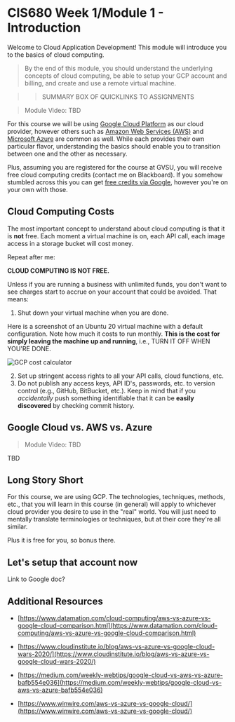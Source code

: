 # CIS680 Week 1/Module 1 - Introduction

Welcome to Cloud Application Development!  This module will introduce you to the basics of cloud computing.

> By the end of this module, you should understand the underlying concepts of cloud computing, be able to setup your GCP account and billing, and create and use a remote virtual machine.

>> SUMMARY BOX OF QUICKLINKS TO ASSIGNMENTS


> Module Video: TBD

For this course we will be using [Google Cloud Platform](https://cloud.google.com/) as our cloud provider, however others such as [Amazon Web Services (AWS)](https://aws.amazon.com/) and [Microsoft Azure](https://azure.microsoft.com/) are common as well.  While each provides their own particular flavor, understanding the basics should enable you to transition between one and the other as necessary.

Plus, assuming you are registered for the course at GVSU, you will receive free cloud computing credits (contact me on Blackboard).  If you somehow stumbled across this you can get [free credits via Google](https://cloud.google.com/free), however you're on your own with those.

## Cloud Computing Costs

The most important concept to understand about cloud computing is that it is **not** free.  Each moment a virtual machine is on, each API call, each image access in a storage bucket will cost money.  

Repeat after me:

**CLOUD COMPUTING IS NOT FREE.**

Unless if you are running a business with unlimited funds, you don't want to see charges start to accrue on your account that could be avoided.  That means:

1. Shut down your virtual machine when you are done.

Here is a screenshot of an Ubuntu 20 virtual machine with a default configuration.  Note how much it costs to run monthly.  **This is the cost for simply leaving the machine up and running**, i.e., TURN IT OFF WHEN YOU'RE DONE.

![GCP cost calculator](images/1-costs.png)


2. Set up stringent access rights to all your API calls, cloud functions, etc.
3. Do not publish any access keys, API ID's, passwords, etc. to version control (e.g., GitHub, BitBucket, etc.).  Keep in mind that if you *accidentally* push something identifiable that it can be **easily discovered** by checking commit history.  


## Google Cloud vs. AWS vs. Azure

> Module Video: TBD

TBD

## Long Story Short

For this course, we are using GCP.  The technologies, techniques, methods, etc., that you will learn in this course (in general) will apply to whichever cloud provider you desire to use in the "real" world.  You will just need to mentally translate terminologies or techniques, but at their core they're all similar.

Plus it is free for you, so bonus there.

## Let's setup that account now

Link to Google doc?


## Additional Resources

* [https://www.datamation.com/cloud-computing/aws-vs-azure-vs-google-cloud-comparison.html](https://www.datamation.com/cloud-computing/aws-vs-azure-vs-google-cloud-comparison.html)

* [https://www.cloudinstitute.io/blog/aws-vs-azure-vs-google-cloud-wars-2020/](https://www.cloudinstitute.io/blog/aws-vs-azure-vs-google-cloud-wars-2020/)

* [https://medium.com/weekly-webtips/google-cloud-vs-aws-vs-azure-bafb554e036](https://medium.com/weekly-webtips/google-cloud-vs-aws-vs-azure-bafb554e036)

* [https://www.winwire.com/aws-vs-azure-vs-google-cloud/](https://www.winwire.com/aws-vs-azure-vs-google-cloud/)